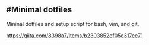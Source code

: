 #Minimal dotfiles
---
Mininal dotfiles and setup script  for bash, vim, and git.

https://qiita.com/8398a7/items/b2303852ef05e317ee71

